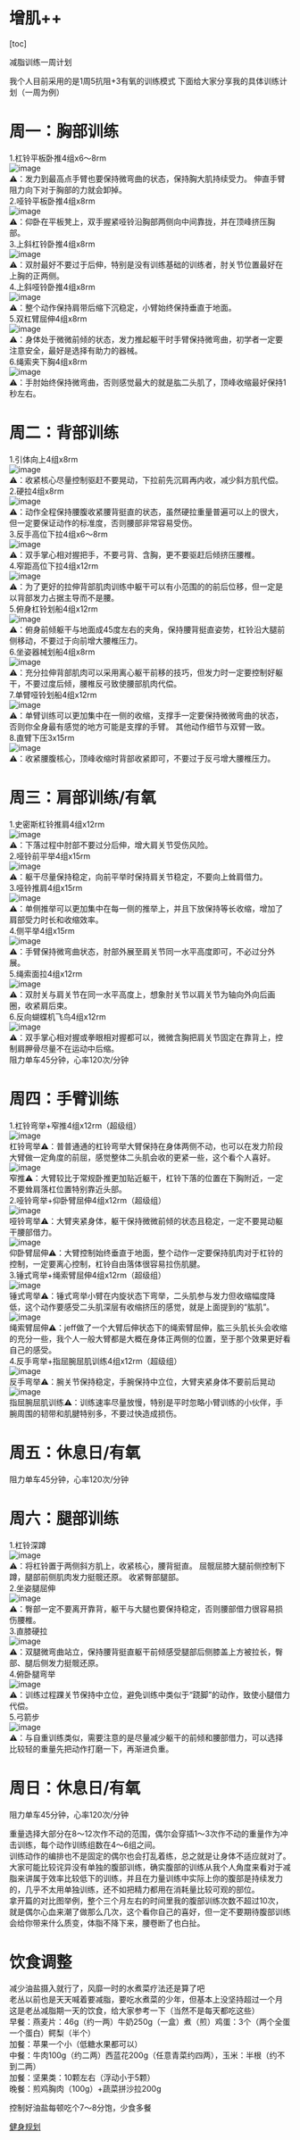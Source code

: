 # 增肌++

[toc]

减脂训练一周计划

我个人目前采用的是1周5抗阻+3有氧的训练模式
下面给大家分享我的具体训练计划（一周为例）

# 周一：胸部训练
1.杠铃平板卧推4组x6～8rm  
![image](https://github.com/prucehuang/common-resources/blob/master/pictures/exercise/5f572a6ed7bba256.gif_e680.jpg?raw=true)  
⚠️：发力到最高点手臂也要保持微弯曲的状态，保持胸大肌持续受力。  伸直手臂阻力向下对于胸部的力就会卸掉。  
2.哑铃平板卧推4组x8rm  
![image](https://github.com/prucehuang/common-resources/blob/master/pictures/exercise/5f5725a9af25e6129.gif_e680.jpg?raw=true)  
⚠️：仰卧在平板凳上，双手握紧哑铃沿胸部两侧向中间靠拢，并在顶峰挤压胸部。  
3.上斜杠铃卧推4组x8rm  
![image](https://github.com/prucehuang/common-resources/blob/master/pictures/exercise/5f57264691adc4823.gif_e680.jpg?raw=true)  
⚠️：双肘最好不要过于后伸，特别是没有训练基础的训练者，肘关节位置最好在上胸的正两侧。  
4.上斜哑铃卧推4组x8rm  
![image](https://github.com/prucehuang/common-resources/blob/master/pictures/exercise/5f57372c451c38069.gif_e680.jpg?raw=true)  
⚠️：整个动作保持肩带后缩下沉稳定，小臂始终保持垂直于地面。  
5.双杠臂屈伸4组x8rm  
![image](https://github.com/prucehuang/common-resources/blob/master/pictures/exercise/5f57266372ed55823.gif_e680.jpg?raw=true)  
⚠️：身体处于微微前倾的状态，发力推起躯干时手臂保持微弯曲，初学者一定要注意安全，最好是选择有助力的器械。  
6.绳索夹下胸4组x8rm  
![image](https://github.com/prucehuang/common-resources/blob/master/pictures/exercise/5f572650448cd5915.gif_e680.jpg?raw=true)  
⚠️：手肘始终保持微弯曲，否则感觉最大的就是肱二头肌了，顶峰收缩最好保持1秒左右。  

# 周二：背部训练
1.引体向上4组x8rm  
![image](https://github.com/prucehuang/common-resources/blob/master/pictures/exercise/5f574ce72bc208077.gif_e680.jpg?raw=true)  
⚠️：收紧核心尽量控制驱赶不要晃动，下拉前先沉肩再内收，减少斜方肌代偿。  
2.硬拉4组x8rm  
![image](https://github.com/prucehuang/common-resources/blob/master/pictures/exercise/5f5728de4443d9898.gif_e680.jpg?raw=true)  
⚠️：动作全程保持腰腹收紧腰背挺直的状态，虽然硬拉重量普遍可以上的很大，但一定要保证动作的标准度，否则腰部非常容易受伤。  
3.反手高位下拉4组x6～8rm  
![image](https://github.com/prucehuang/common-resources/blob/master/pictures/exercise/5f574cce5ee127530.gif_e680.jpg?raw=true)  
⚠️：双手掌心相对握把手，不要弓背、含胸，更不要驱赶后倾挤压腰椎。  
4.窄距高位下拉4组x12rm  
![image](https://github.com/prucehuang/common-resources/blob/master/pictures/exercise/5f5728ec08d4e3364.gif_e680.jpg?raw=true)  
⚠️：为了更好的拉伸背部肌肉训练中躯干可以有小范围的的前后位移，但一定是以背部发力占据主导而不是腰。  
5.俯身杠铃划船4组x12rm  
![image](https://github.com/prucehuang/common-resources/blob/master/pictures/exercise/5f573b6e76d848780.gif_e680.jpg?raw=true)  
⚠️：俯身前倾躯干与地面成45度左右的夹角，保持腰背挺直姿势，杠铃沿大腿前侧移动，不要过于向前增大腰椎压力。  
6.坐姿器械划船4组x8rm  
![image](https://github.com/prucehuang/common-resources/blob/master/pictures/exercise/5f57291532f201125.gif_e680.jpg?raw=true)  
⚠️：充分拉伸背部肌肉可以采用离心躯干前移的技巧，但发力时一定要控制好躯干，不要过度后倾，腰椎反弓致使腰部肌肉代偿。  
7.单臂哑铃划船4组x12rm  
![image](https://github.com/prucehuang/common-resources/blob/master/pictures/exercise/5f5729289df6a3828.gif_e680.jpg?raw=true)  
⚠️：单臂训练可以更加集中在一侧的收缩，支撑手一定要保持微微弯曲的状态，否则你全身最有感觉的地方可能是支撑的手臂。  其他动作细节与双臂一致。  
8.直臂下压3x15rm  
![image](https://github.com/prucehuang/common-resources/blob/master/pictures/exercise/5f5729357b2c07519.gif_e680.jpg?raw=true)  
⚠️：收紧腰腹核心，顶峰收缩时背部收紧即可，不要过于反弓增大腰椎压力。  

# 周三：肩部训练/有氧
1.史密斯杠铃推肩4组x12rm  
![image](https://github.com/prucehuang/common-resources/blob/master/pictures/exercise/5f574cb11d25b8082.gif_e680.jpg?raw=true)  
⚠️：下落过程中肘部不要过分后伸，增大肩关节受伤风险。  
2.哑铃前平举4组x15rm  
![image](https://github.com/prucehuang/common-resources/blob/master/pictures/exercise/5f572a5f7f73c8318.gif_e680.gif?raw=true)  
⚠️：躯干尽量保持稳定，向前平举时保持肩关节稳定，不要向上耸肩借力。  
3.哑铃推肩4组x15rm  
![image](https://github.com/prucehuang/common-resources/blob/master/pictures/exercise/5f572a6ed7bba256.gif_e680.jpg?raw=true)  
⚠️：单侧推举可以更加集中在每一侧的推举上，并且下放保持等长收缩，增加了肩部受力时长和收缩效率。  
4.侧平举4组x15rm  
![image](https://github.com/prucehuang/common-resources/blob/master/pictures/exercise/5f572a7dce9881308.gif_e680.jpg?raw=true)  
⚠️：手臂保持微弯曲状态，肘部外展至肩关节同一水平高度即可，不必过分外展。  
5.绳索面拉4组x12rm  
![image](https://github.com/prucehuang/common-resources/blob/master/pictures/exercise/5f572a887c2398645.gif_e680.jpg?raw=true)  
⚠️：双肘关与肩关节在同一水平高度上，想象肘关节以肩关节为轴向外向后画圈，收紧肩后束。  
6.反向蝴蝶机飞鸟4组x12rm  
![image](https://github.com/prucehuang/common-resources/blob/master/pictures/exercise/5f572a95a69151851.gif_e680.jpg?raw=true)  
⚠️：双手掌心相对握或拳眼相对握都可以，微微含胸把肩关节固定在靠背上，控制肩胛骨尽量不在运动中后缩。  
阻力单车45分钟，心率120次/分钟

# 周四：手臂训练
1.杠铃弯举+窄推4组x12rm（超级组）  
![image](https://github.com/prucehuang/common-resources/blob/master/pictures/exercise/5f572b8c4b5e97000.gif_e680.jpg?raw=true)  
杠铃弯举⚠️：普普通通的杠铃弯举大臂保持在身体两侧不动，也可以在发力阶段大臂做一定角度的前屈，感觉整体二头肌会收的更紧一些，这个看个人喜好。  
![image](https://github.com/prucehuang/common-resources/blob/master/pictures/exercise/5f573e389e3741344.gif_e680.jpg?raw=true)  
窄推⚠️：大臂较比于常规卧推更加贴近躯干，杠铃下落的位置在下胸附近，一定不要耸肩落杠位置特别靠近头部。  
2.哑铃弯举+仰卧臂屈伸4组x12rm（超级组）  
![image](https://github.com/prucehuang/common-resources/blob/master/pictures/exercise/5f574c8aeeea48143.gif_e680.jpg?raw=true)  
哑铃弯举⚠️：大臂夹紧身体，躯干保持微微前倾的状态且稳定，一定不要晃动躯干腰部借力。  
![image](https://github.com/prucehuang/common-resources/blob/master/pictures/exercise/5f572b98b96f03233.gif_e680.jpg?raw=true)  
仰卧臂屈伸⚠️：大臂控制始终垂直于地面，整个动作一定要保持肌肉对于杠铃的控制，一定要离心控制，杠铃自由落体很容易拉伤肌腱。  
3.锤式弯举+绳索臂屈伸4组x12rm（超级组）  
![image](https://github.com/prucehuang/common-resources/blob/master/pictures/exercise/5f573ebbdc95f5483.gif_e680.jpg?raw=true)  
锤式弯举⚠️：锤式弯举小臂在内旋状态下弯举，二头肌参与发力但收缩幅度降低，这个动作要感受二头肌深层有收缩挤压的感觉，就是上面提到的“肱肌”。  
![image](https://github.com/prucehuang/common-resources/blob/master/pictures/exercise/5f572ba73423c6500.gif_e680.jpg?raw=true)  
绳索臂屈伸⚠️：jeff做了一个大臂后伸状态下的绳索臂屈伸，肱三头肌长头会收缩的充分一些，我个人一般大臂都是大概在身体正两侧的位置，至于那个效果更好看自己的感受。  
4.反手弯举+指屈腕屈肌训练4组x12rm（超级组）  
![image](https://github.com/prucehuang/common-resources/blob/master/pictures/exercise/5f572bb5a70fe9270.gif_e680.jpg?raw=true)  
反手弯举⚠️：腕关节保持稳定，手腕保持中立位，大臂夹紧身体不要前后晃动  
![image](https://github.com/prucehuang/common-resources/blob/master/pictures/exercise/5f573f4e083952957.gif_e680.jpg?raw=true)  
指屈腕屈肌训练⚠️：训练速率尽量放慢，特别是平时忽略小臂训练的小伙伴，手腕周围的韧带和肌腱特别多，不要过快造成损伤。  

# 周五：休息日/有氧
阻力单车45分钟，心率120次/分钟

# 周六：腿部训练
1.杠铃深蹲  
![image](https://github.com/prucehuang/common-resources/blob/master/pictures/exercise/5f574149354004636.gif_e680.jpg?raw=true)  
⚠️：将杠铃置于两侧斜方肌上，收紧核心，腰背挺直。  屈髋屈膝大腿前侧控制下蹲，腿部前侧肌肉发力挺髋还原。  收紧臀部腿部。  
2.坐姿腿屈伸  
![image](https://github.com/prucehuang/common-resources/blob/master/pictures/exercise/5f574c60970ad5898.gif_e680.jpg?raw=true)  
⚠️：臀部一定不要离开靠背，躯干与大腿也要保持稳定，否则腰部借力很容易损伤腰椎。  
3.直膝硬拉  
![image](https://github.com/prucehuang/common-resources/blob/master/pictures/exercise/5f572e0854ca53274.gif_e680.jpg?raw=true)  
⚠️：双腿微弯曲站立，保持腰背挺直躯干前倾感受腿部后侧膝盖上方被拉长，臀部、腿后侧发力挺髋还原。  
4.俯卧腿弯举  
![image](https://github.com/prucehuang/common-resources/blob/master/pictures/exercise/5f574c4a224605664.gif_e680.jpg?raw=true)  
⚠️：训练过程踝关节保持中立位，避免训练中类似于“跷脚”的动作，致使小腿借力代偿。  
5.弓箭步   
![image](https://github.com/prucehuang/common-resources/blob/master/pictures/exercise/5f572e17bfe9d8386.gif_e680.jpg?raw=true)  
⚠️：与自重训练类似，需要注意的是尽量减少躯干的前倾和腰部借力，可以选择比较轻的重量先把动作打磨一下，再渐进负重。  

# 周日：休息日/有氧
阻力单车45分钟，心率120次/分钟

重量选择大部分在8～12次作不动的范围，偶尔会穿插1～3次作不动的重量作为冲击训练，每个动作训练组数在4～6组之间。  
训练动作的编排也不是固定的偶尔也会打乱着练，总之就是让身体不适应就对了。  
大家可能比较诧异没有单独的腹部训练，确实腹部的训练从我个人角度来看对于减脂来讲属于效率比较低下的训练，并且在力量训练中实际上你的腹部是持续发力的，几乎不太用单独训练，还不如把精力都用在消耗量比较可观的部位。  
拿开篇的对比图举例，整个三个月左右的时间里我的腹部训练次数不超过10次，就是偶尔心血来潮了做那么几次，这个看你自己的喜好，但一定不要期待腹部训练会给你带来什么质变，体脂不降下来，腰卷断了也白扯。  

# 饮食调整
减少油盐摄入就行了，风靡一时的水煮菜疗法还是算了吧  
老丛以前也是天天喊着要减脂，要吃水煮菜的少年，但基本上没坚持超过一个月  
这是老丛减脂期一天的饮食，给大家参考一下（当然不是每天都吃这些）  
早餐：燕麦片：46g（约一两）牛奶250g（一盒）煮（煎）鸡蛋：3个（两个全蛋一个蛋白）鳄梨（半个）  
加餐：苹果一个小（低糖水果都可以）  
中餐：牛肉100g（约二两）西蓝花200g（任意青菜约四两），玉米：半根（约不到二两）  
加餐：坚果类：10颗左右（浮动小于5颗）  
晚餐：煎鸡胸肉（100g）+蔬菜拼沙拉200g  

控制好油盐每顿吃个7～8分饱，少食多餐


[健身规划](https://post.smzdm.com/p/ammqwrdd/)